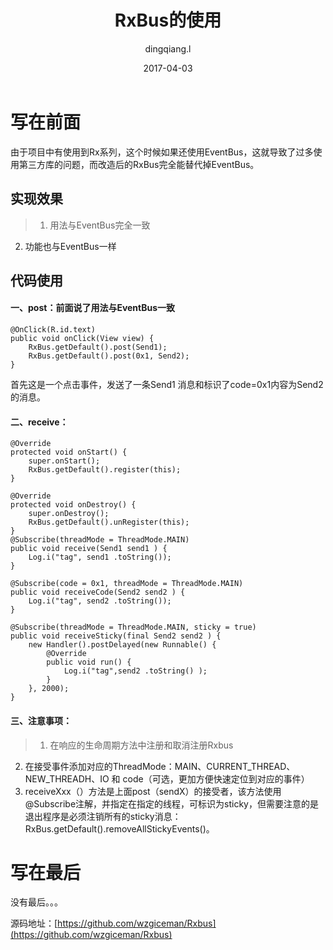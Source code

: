 ﻿---
layout:     post
title:      RxBus的使用
subtitle:   
date:       2017-04-03
author:     dingqiang.l
header-img: 
catalog: true
tags:
    - Android
    - 开发技巧
---
# 写在前面 #

由于项目中有使用到Rx系列，这个时候如果还使用EventBus，这就导致了过多使用第三方库的问题，而改造后的RxBus完全能替代掉EventBus。

## 实现效果 ##

> 1. 用法与EventBus完全一致
2. 功能也与EventBus一样

## 代码使用 ##

#### 一、post：前面说了用法与EventBus一致 ####

    @OnClick(R.id.text)
    public void onClick(View view) {
        RxBus.getDefault().post(Send1);
        RxBus.getDefault().post(0x1, Send2);
    }

首先这是一个点击事件，发送了一条Send1 消息和标识了code=0x1内容为Send2 的消息。

#### 二、receive： ####

    @Override
    protected void onStart() {
        super.onStart();
        RxBus.getDefault().register(this);
    }

    @Override
    protected void onDestroy() {
        super.onDestroy();
        RxBus.getDefault().unRegister(this);
    }
    @Subscribe(threadMode = ThreadMode.MAIN)
    public void receive(Send1 send1 ) {
        Log.i("tag", send1 .toString());
    }

    @Subscribe(code = 0x1, threadMode = ThreadMode.MAIN)
    public void receiveCode(Send2 send2 ) {
        Log.i("tag", send2 .toString());
    }

    @Subscribe(threadMode = ThreadMode.MAIN, sticky = true)
    public void receiveSticky(final Send2 send2 ) {
        new Handler().postDelayed(new Runnable() {
            @Override
            public void run() {
                Log.i("tag",send2 .toString() );
            }
        }, 2000);
    }


#### 三、注意事项： ####
>1. 在响应的生命周期方法中注册和取消注册Rxbus
2. 在接受事件添加对应的ThreadMode：MAIN、CURRENT_THREAD、NEW_THREADH、IO 和 code（可选，更加方便快速定位到对应的事件）
3. receiveXxx（）方法是上面post（sendX）的接受者，该方法使用@Subscribe注解，并指定在指定的线程，可标识为sticky，但需要注意的是退出程序是必须注销所有的sticky消息：RxBus.getDefault().removeAllStickyEvents()。

# 写在最后 #

没有最后。。。

源码地址：[https://github.com/wzgiceman/Rxbus](https://github.com/wzgiceman/Rxbus)

